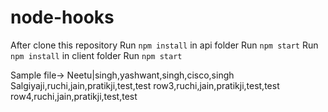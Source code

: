 # node-hooks
After clone this repository
Run `npm install` in api folder
Run `npm start`
Run `npm install` in client folder
Run `npm start`


Sample file->
Neetu|singh,yashwant,singh,cisco,singh
Salgiyaji,ruchi,jain,pratikji,test,test
row3,ruchi,jain,pratikji,test,test 
row4,ruchi,jain,pratikji,test,test 
